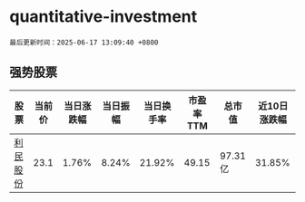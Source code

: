 # quantitative-investment

`最后更新时间：2025-06-17 13:09:40 +0800`

## 强势股票

|股票|当前价|当日涨跌幅|当日振幅|当日换手率|市盈率TTM|总市值|近10日涨跌幅|
|----|----|----|----|----|----|----|----|
|[利民股份](https://xueqiu.com/S/SZ002734)|23.1|1.76%|8.24%|21.92%|49.15|97.31亿|31.85%|

